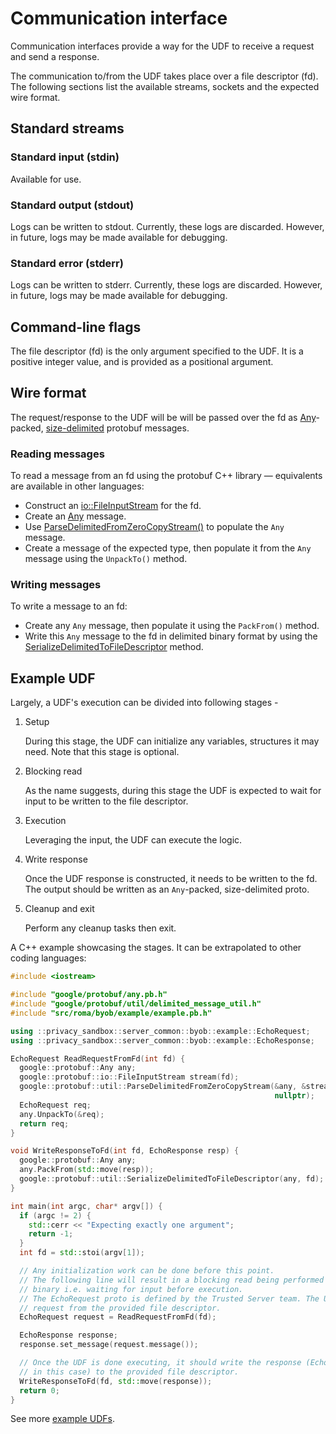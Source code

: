 # Communication interface

Communication interfaces provide a way for the UDF to receive a request and send a response.

The communication to/from the UDF takes place over a file descriptor (fd). The following sections
list the available streams, sockets and the expected wire format.

## Standard streams

### Standard input (stdin)

Available for use.

### Standard output (stdout)

Logs can be written to stdout. Currently, these logs are discarded. However, in future, logs may be
made available for debugging.

### Standard error (stderr)

Logs can be written to stderr. Currently, these logs are discarded. However, in future, logs may be
made available for debugging.

## Command-line flags

The file descriptor (fd) is the only argument specified to the UDF. It is a positive integer value,
and is provided as a positional argument.

## Wire format

The request/response to the UDF will be will be passed over the fd as
[Any](https://protobuf.dev/programming-guides/proto3/#any)-packed,
[size-delimited](https://protobuf.dev/programming-guides/encoding/) protobuf messages.

### Reading messages

To read a message from an fd using the protobuf C++ library &mdash; equivalents are available in
other languages:

-   Construct an
    [io::FileInputStream](https://protobuf.dev/reference/cpp/api-docs/google.protobuf.io.zero_copy_stream_impl/)
    for the fd.
-   Create an [Any](https://protobuf.dev/reference/cpp/cpp-generated/#any) message.
-   Use
    [ParseDelimitedFromZeroCopyStream()](https://github.com/protocolbuffers/protobuf/blob/182699f8fde413e3fdc770ecf3808fe2f2fe01c3/src/google/protobuf/util/delimited_message_util.h#L49-L62)
    to populate the `Any` message.
-   Create a message of the expected type, then populate it from the `Any` message using the
    `UnpackTo()` method.

### Writing messages

To write a message to an fd:

-   Create any `Any` message, then populate it using the `PackFrom()` method.
-   Write this `Any` message to the fd in delimited binary format by using the
    [SerializeDelimitedToFileDescriptor](https://github.com/protocolbuffers/protobuf/blob/182699f8fde413e3fdc770ecf3808fe2f2fe01c3/src/google/protobuf/util/delimited_message_util.h#L27-L44)
    method.

## Example UDF

Largely, a UDF's execution can be divided into following stages -

1. Setup

    During this stage, the UDF can initialize any variables, structures it may need. Note that this
    stage is optional.

1. Blocking read

    As the name suggests, during this stage the UDF is expected to wait for input to be written to
    the file descriptor.

1. Execution

    Leveraging the input, the UDF can execute the logic.

1. Write response

    Once the UDF response is constructed, it needs to be written to the fd. The output should be
    written as an `Any`-packed, size-delimited proto.

1. Cleanup and exit

    Perform any cleanup tasks then exit.

A C++ example showcasing the stages. It can be extrapolated to other coding languages:

```cpp
#include <iostream>

#include "google/protobuf/any.pb.h"
#include "google/protobuf/util/delimited_message_util.h"
#include "src/roma/byob/example/example.pb.h"

using ::privacy_sandbox::server_common::byob::example::EchoRequest;
using ::privacy_sandbox::server_common::byob::example::EchoResponse;

EchoRequest ReadRequestFromFd(int fd) {
  google::protobuf::Any any;
  google::protobuf::io::FileInputStream stream(fd);
  google::protobuf::util::ParseDelimitedFromZeroCopyStream(&any, &stream,
                                                           nullptr);
  EchoRequest req;
  any.UnpackTo(&req);
  return req;
}

void WriteResponseToFd(int fd, EchoResponse resp) {
  google::protobuf::Any any;
  any.PackFrom(std::move(resp));
  google::protobuf::util::SerializeDelimitedToFileDescriptor(any, fd);
}

int main(int argc, char* argv[]) {
  if (argc != 2) {
    std::cerr << "Expecting exactly one argument";
    return -1;
  }
  int fd = std::stoi(argv[1]);

  // Any initialization work can be done before this point.
  // The following line will result in a blocking read being performed by the
  // binary i.e. waiting for input before execution.
  // The EchoRequest proto is defined by the Trusted Server team. The UDF reads
  // request from the provided file descriptor.
  EchoRequest request = ReadRequestFromFd(fd);

  EchoResponse response;
  response.set_message(request.message());

  // Once the UDF is done executing, it should write the response (EchoResponse
  // in this case) to the provided file descriptor.
  WriteResponseToFd(fd, std::move(response));
  return 0;
}
```

See more
[example UDFs](https://github.com/privacysandbox/data-plane-shared-libraries/tree/e5d685e2d07b4535b650e4f44f8473e187408fc6/src/roma/byob/example).

